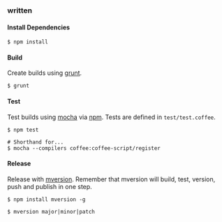 ### written

#### Install Dependencies

```
$ npm install
```

#### Build
Create builds using [grunt](http://gruntjs.com/).

```
$ grunt
```

#### Test
Test builds using [mocha](http://mochajs.org) via [npm](https://npmjs.com).
Tests are defined in `test/test.coffee`.

```
$ npm test

# Shorthand for...
$ mocha --compilers coffee:coffee-script/register
```

#### Release
Release with [mversion](https://github.com/mikaelbr/mversion).
Remember that mversion will build, test, version, push and publish in one step.

```
$ npm install mversion -g

$ mversion major|minor|patch
```
